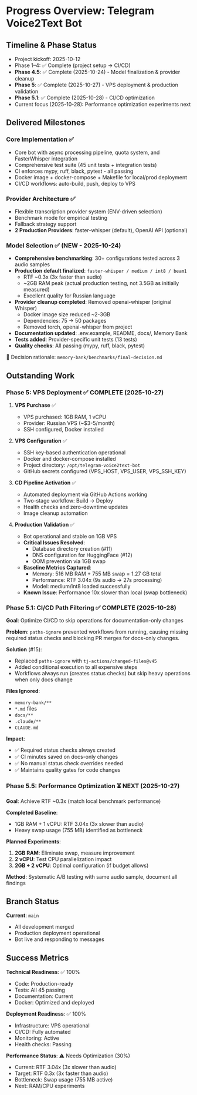 # Progress Overview: Telegram Voice2Text Bot

## Timeline & Phase Status
- Project kickoff: 2025-10-12
- Phase 1–4: ✅ Complete (project setup → CI/CD)
- **Phase 4.5**: ✅ Complete (2025-10-24) - Model finalization & provider cleanup
- **Phase 5**: ✅ Complete (2025-10-27) - VPS deployment & production validation
- **Phase 5.1**: ✅ Complete (2025-10-28) - CI/CD optimization
- Current focus (2025-10-28): Performance optimization experiments next

## Delivered Milestones

### Core Implementation ✅
- Core bot with async processing pipeline, quota system, and FasterWhisper integration
- Comprehensive test suite (45 unit tests + integration tests)
- CI enforces mypy, ruff, black, pytest - all passing
- Docker image + docker-compose + Makefile for local/prod deployment
- CI/CD workflows: auto-build, push, deploy to VPS

### Provider Architecture ✅
- Flexible transcription provider system (ENV-driven selection)
- Benchmark mode for empirical testing
- Fallback strategy support
- **2 Production Providers**: faster-whisper (default), OpenAI API (optional)

### Model Selection ✅ (NEW - 2025-10-24)
- **Comprehensive benchmarking**: 30+ configurations tested across 3 audio samples
- **Production default finalized**: `faster-whisper / medium / int8 / beam1`
  - RTF ~0.3x (3x faster than audio)
  - ~2GB RAM peak (actual production testing, not 3.5GB as initially measured)
  - Excellent quality for Russian language
- **Provider cleanup completed**: Removed openai-whisper (original Whisper)
  - Docker image size reduced ~2-3GB
  - Dependencies: 75 → 50 packages
  - Removed torch, openai-whisper from project
- **Documentation updated**: .env.example, README, docs/, Memory Bank
- **Tests added**: Provider-specific unit tests (13 tests)
- **Quality checks**: All passing (mypy, ruff, black, pytest)

📄 Decision rationale: `memory-bank/benchmarks/final-decision.md`

## Outstanding Work

### Phase 5: VPS Deployment ✅ COMPLETE (2025-10-27)
1. **VPS Purchase** ✅
   - VPS purchased: 1GB RAM, 1 vCPU
   - Provider: Russian VPS (~$3-5/month)
   - SSH configured, Docker installed

2. **VPS Configuration** ✅
   - SSH key-based authentication operational
   - Docker and docker-compose installed
   - Project directory: `/opt/telegram-voice2text-bot`
   - GitHub secrets configured (VPS_HOST, VPS_USER, VPS_SSH_KEY)

3. **CD Pipeline Activation** ✅
   - Automated deployment via GitHub Actions working
   - Two-stage workflow: Build → Deploy
   - Health checks and zero-downtime updates
   - Image cleanup automation

4. **Production Validation** ✅
   - Bot operational and stable on 1GB VPS
   - **Critical Issues Resolved**:
     - Database directory creation (#11)
     - DNS configuration for HuggingFace (#12)
     - OOM prevention via 1GB swap
   - **Baseline Metrics Captured**:
     - Memory: 516 MB RAM + 755 MB swap = 1.27 GB total
     - Performance: RTF 3.04x (9s audio → 27s processing)
     - Model: medium/int8 loaded successfully
   - **Known Issue**: Performance 10x slower than local (swap bottleneck)

### Phase 5.1: CI/CD Path Filtering ✅ COMPLETE (2025-10-28)
**Goal**: Optimize CI/CD to skip operations for documentation-only changes

**Problem**: `paths-ignore` prevented workflows from running, causing missing required status checks and blocking PR merges for docs-only changes.

**Solution** (#15):
- Replaced `paths-ignore` with `tj-actions/changed-files@v45`
- Added conditional execution to all expensive steps
- Workflows always run (creates status checks) but skip heavy operations when only docs change

**Files Ignored**:
- `memory-bank/**`
- `*.md` files
- `docs/**`
- `.claude/**`
- `CLAUDE.md`

**Impact**:
- ✅ Required status checks always created
- ✅ CI minutes saved on docs-only changes
- ✅ No manual status check overrides needed
- ✅ Maintains quality gates for code changes

### Phase 5.5: Performance Optimization ⏳ NEXT (2025-10-27)
**Goal**: Achieve RTF ~0.3x (match local benchmark performance)

**Completed Baseline**:
- 1GB RAM + 1 vCPU: RTF 3.04x (3x slower than audio)
- Heavy swap usage (755 MB) identified as bottleneck

**Planned Experiments**:
1. **2GB RAM**: Eliminate swap, measure improvement
2. **2 vCPU**: Test CPU parallelization impact
3. **2GB + 2 vCPU**: Optimal configuration (if budget allows)

**Method**: Systematic A/B testing with same audio sample, document all findings

## Branch Status

**Current**: `main`
- All development merged
- Production deployment operational
- Bot live and responding to messages

## Success Metrics

**Technical Readiness**: ✅ 100%
- Code: Production-ready
- Tests: All 45 passing
- Documentation: Current
- Docker: Optimized and deployed

**Deployment Readiness**: ✅ 100%
- Infrastructure: VPS operational
- CI/CD: Fully automated
- Monitoring: Active
- Health checks: Passing

**Performance Status**: ⚠️ Needs Optimization (30%)
- Current: RTF 3.04x (3x slower than audio)
- Target: RTF 0.3x (3x faster than audio)
- Bottleneck: Swap usage (755 MB active)
- Next: RAM/CPU experiments
